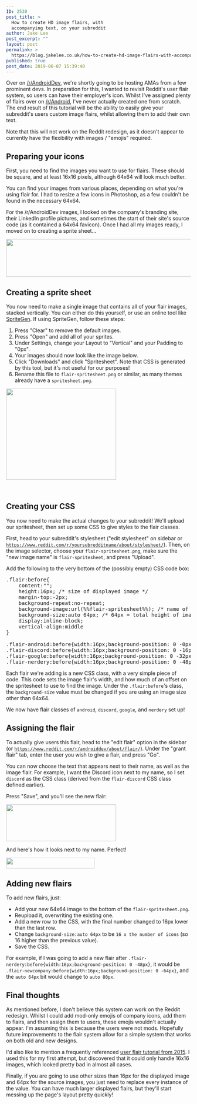 ```yaml
---
ID: 2530
post_title: >
  How to create HD image flairs, with
  accompanying text, on your subreddit
author: Jake Lee
post_excerpt: ""
layout: post
permalink: >
  https://blog.jakelee.co.uk/how-to-create-hd-image-flairs-with-accompanying-text-on-your-subreddit/
published: true
post_date: 2019-06-07 15:39:40
---
```

Over on <a href="http://www.reddit.com/r/androiddev" target="_blank" rel="noopener noreferrer">/r/AndroidDev</a>, we're shortly going to be hosting AMAs from a few prominent devs. In preparation for this, I wanted to revisit Reddit's user flair system, so users can have their employer's icon. Whilst I've assigned plenty of flairs over on <a href="http://www.reddit.com/r/android" target="_blank" rel="noopener noreferrer">/r/Android</a>, I've never actually created one from scratch. The end result of this tutorial will be the ability to easily give your subreddit's users custom image flairs, whilst allowing them to add their own text.

Note that this will not work on the Reddit redesign, as it doesn't appear to currently have the flexibility with images / "emojis" required.

<!--more-->
<h2>Preparing your icons</h2>
First, you need to find the images you want to use for flairs. These should be square, and at least 16x16 pixels, although 64x64 will look much better.

You can find your images from various places, depending on what you're using flair for. I had to resize a few icons in Photoshop, as a few couldn't be found in the necessary 64x64.

For the /r/AndroidDev images, I looked on the company's branding site, their LinkedIn profile pictures, and sometimes the start of their site's source code (as it contained a 64x64 favicon). Once I had all my images ready, I moved on to creating a sprite sheet...

<a href="https://blog.jakelee.co.uk/wp-content/uploads/2019/06/ODlJX4O.png"><img class="aligncenter size-full wp-image-2531" src="https://blog.jakelee.co.uk/wp-content/uploads/2019/06/ODlJX4O.png" alt="" width="507" height="103" /></a>
<h2>Creating a sprite sheet</h2>
You now need to make a single image that contains all of your flair images, stacked vertically. You can either do this yourself, or use an online tool like <a href="https://spritegen.website-performance.org/" target="_blank" rel="noopener noreferrer">SpriteGen</a>. If using SpriteGen, follow these steps:
<ol>
 	<li>Press "Clear" to remove the default images.</li>
 	<li>Press "Open" and add all of your sprites.</li>
 	<li>Under Settings, change your Layout to "Vertical" and your Padding to "0px".</li>
 	<li>Your images should now look like the image below.</li>
 	<li>Click "Downloads" and click "Spritesheet". Note that CSS is generated by this tool, but it's not useful for our purposes!</li>
 	<li>Rename this file to <code>flair-spritesheet.png</code> or similar, as many themes already have a <code>spritesheet.png</code>.</li>
</ol>
<a href="https://blog.jakelee.co.uk/wp-content/uploads/2019/06/OWIg1HX.png"><img class="aligncenter size-medium wp-image-2532" src="https://blog.jakelee.co.uk/wp-content/uploads/2019/06/OWIg1HX-300x248.png" alt="" width="300" height="248" /></a>

&nbsp;
<h2>Creating your CSS</h2>
You now need to make the actual changes to your subreddit! We'll upload our spritesheet, then set up some CSS to give styles to the flair classes.

First, head to your subreddit's stylesheet ("edit stylesheet" on sidebar or <code><a href="https://www.reddit.com/r/yoursubredditname/about/stylesheet/" target="_blank" rel="noopener noreferrer">https://www.reddit.com/r/yoursubredditname/about/stylesheet/</a></code>). Then, on the image selector, choose your <code>flair-spritesheet.png</code>, make sure the "new image name" is <code>flair-spritesheet</code>, and press "Upload".

Add the following to the very bottom of the (possibly empty) CSS code box:
<pre>.flair:before{
    content:"";
    height:16px; /* size of displayed image */
    margin-top:-2px;
    background-repeat:no-repeat;
    background-image:url(%%flair-spritesheet%%); /* name of the flair spritesheet uploaded */
    background-size:auto 64px; /* 64px = total height of image */
    display:inline-block;
    vertical-align:middle
}

.flair-android:before{width:16px;background-position: 0 -0px}
.flair-discord:before{width:16px;background-position: 0 -16px}
.flair-google:before{width:16px;background-position: 0 -32px}
.flair-nerdery:before{width:16px;background-position: 0 -48px}</pre>
Each flair we're adding is a new CSS class, with a very simple piece of code. This code sets the image flair's width, and how much of an offset on the spritesheet to use to find the image. Under the <code>.flair:before</code>'s class, the <code>background-size</code> value must be changed if you are using an image size other than 64x64.

We now have flair classes of <code>android</code>, <code>discord</code>, <code>google</code>, and <code>nerdery</code> set up!
<h2>Assigning the flair</h2>
To actually give users this flair, head to the "edit flair" option in the sidebar (or <code><a href="https://www.reddit.com/r/androiddev/about/flair/" target="_blank" rel="noopener noreferrer">https://www.reddit.com/r/androiddev/about/flair/</a></code>). Under the "grant flair" tab, enter the user you wish to give a flair, and press "Go".

You can now choose the text that appears next to their name, as well as the image flair. For example, I want the Discord icon next to my name, so I set <code>discord</code> as the CSS class (derived from the <code>flair-discord</code> CSS class defined earlier).

Press "Save", and you'll see the new flair:

<a href="https://blog.jakelee.co.uk/wp-content/uploads/2019/06/g3ax4Tr.png"><img class="aligncenter size-medium wp-image-2534" src="https://blog.jakelee.co.uk/wp-content/uploads/2019/06/g3ax4Tr-300x100.png" alt="" width="300" height="100" /></a>

And here's how it looks next to my name. Perfect!

<a href="https://blog.jakelee.co.uk/wp-content/uploads/2019/06/aw1ZpWY.png"><img class="aligncenter size-full wp-image-2535" src="https://blog.jakelee.co.uk/wp-content/uploads/2019/06/aw1ZpWY.png" alt="" width="241" height="29" /></a>
<h2>Adding new flairs</h2>
To add new flairs, just:
<ul>
 	<li>Add your new 64x64 image to the bottom of the <code>flair-spritesheet.png</code>.</li>
 	<li>Reupload it, overwriting the existing one.</li>
 	<li>Add a new row to the CSS, with the final number changed to 16px lower than the last row.</li>
 	<li>Change <code>background-size:auto 64px</code> to be <code>16 x the number of icons</code> (so 16 higher than the previous value).</li>
 	<li>Save the CSS.</li>
</ul>
For example, if I was going to add a new flair after <code>.flair-nerdery:before{width:16px;background-position: 0 -48px}</code>, it would be <code>.flair-newcompany:before{width:16px;background-position: 0 -64px}</code>, and the <code>auto 64px</code> bit would change to <code>auto 80px</code>.
<h2>Final thoughts</h2>
As mentioned before, I don't believe this system can work on the Reddit redesign. Whilst I could add mod-only emojis of company icons, add them to flairs, and then assign them to users, these emojis wouldn't actually appear. I'm assuming this is because the users were not mods. Hopefully future improvements to the flair system allow for a simple system that works on both old and new designs.

I'd also like to mention a frequently referenced <a href="https://www.reddit.com/r/csshelp/wiki/userflair" target="_blank" rel="noopener noreferrer">user flair tutorial from 2015</a>. I used this for my first attempt, but discovered that it could only handle 16x16 images, which looked pretty bad in almost all cases.

Finally, if you are going to use other sizes than 16px for the displayed image and 64px for the source images, you just need to replace every instance of the value. You can have much larger displayed flairs, but they'll start messing up the page's layout pretty quickly!